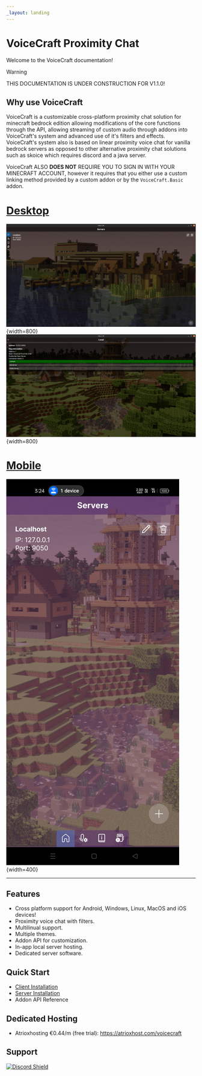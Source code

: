 ```yaml
---
_layout: landing
---
```


# VoiceCraft Proximity Chat

Welcome to the VoiceCraft documentation!

> [!WARNING]
> THIS DOCUMENTATION IS UNDER CONSTRUCTION FOR V1.1.0!

## Why use VoiceCraft

VoiceCraft is a customizable cross-platform proximity chat solution for minecraft bedrock edition allowing modifications of the core functions through the API, allowing streaming of custom audio through addons into VoiceCraft's system and advanced use of it's filters and effects. VoiceCraft's system also is based on linear proximity voice chat for vanilla bedrock servers as opposed to other alternative proximity chat solutions such as skoice which requires discord and a java server.

VoiceCraft ALSO **DOES NOT** REQUIRE YOU TO SIGN IN WITH YOUR MINECRAFT ACCOUNT, however it requires that you either use a custom linking method provided by a custom addon or by the `VoiceCraft.Basic` addon.

# [Desktop](#tab/desktop)

![MainPage](./images/MainPage.png){width=800}
![ServerPage](./images/ServerPage.png){width=800}

# [Mobile](#tab/mobile)

![MainPageAndroid](./images/MainPageAndroid.png){width=400}

---

## Features
- Cross platform support for Android, Windows, Linux, MacOS and iOS devices!
- Proximity voice chat with filters.
- Multilinual support.
- Multiple themes.
- Addon API for customization.
- In-app local server hosting.
- Dedicated server software.

## Quick Start

- [Client Installation](./guides/introduction.md?tabs=clientInstallation)
- [Server Installation](./guides/introduction.md?tabs=serverInstallation)
- Addon API Reference

## Dedicated Hosting

- Atrioxhosting €0.44/m (free trial): https://atrioxhost.com/voicecraft

## Support
[![Discord Shield](https://discordapp.com/api/guilds/847396393068265472/widget.png?style=shield)](https://discord.gg/fJGsRY5hh9)